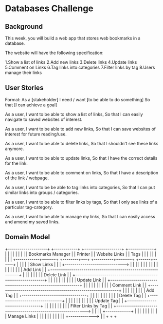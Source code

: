 # Databases Challenge

## Background

This week, you will build a web app that stores web bookmarks in a database.

The website will have the following specification:

1.Show a list of links
2.Add new links
3.Delete links
4.Update links
5.Comment on Links
6.Tag links into categories
7.Filter links by tag
8.Users manage their links

## User Stories

Format:
As a [stakeholder]
I need / want [to be able to do something]
So that [I can achieve a goal]

As a user,
I want to be able to show a list of links,
So that I can easily navigate to saved websites of interest.

As a user,
I want to be able to add new links,
So that I can save websites of interest for future reading/use.

As a user,
I want to be able to delete links,
So that I shouldn't see these links anymore.

As a user,
I want to be able to update links,
So that I have the correct details for the link.

As a user,
I want to be able to comment on links,
So that I have a description of the link / webpage.

As a user,
I want to be be able to tag links into categories,
So that I can put similar links into groups / categories.

As a user,
I want to be able to filter links by tags,
So that I only see links of a particular tag-category.

As a user,
I want to be able to manage my links,
So that I can easily access and amend my saved links.

## Domain Model

 +--------------------+             +------------+                +-------------------+                 +-------------+
 |                    |             |            |                |                   |                 |             |
 |  Bookmarks Manager |             |   Printer  |                |   Website Links   |                 |     Tags    |
 |                    |             |            |                |                   |                 |             |
 +------------+-------+             +--------+---+                +----------+--------+                 +------+------+
              |                              |                               |                                 |
              |      Show Links              |                               |                                 |
              +------------------------------>                               |                                 |
              |                                                              |                                 |
              |                                                              |                                 |
              |                                                              |                                 |
              |                                                              |                                 |
              |                                                              |                                 |
              |                Add Link                                      |                                 |
              +--------------------------------------------------------------+                                 |
              |                                                              |                                 |
              |                                                              |                                 |
              |                Delete Link                                   |                                 |
              +--------------------------------------------------------------+                                 |
              |                                                              |                                 |
              |                                                              |                                 |
              |                                                              |                                 |
              |               Update Link                                    |                                 |
              +--------------------------------------------------------------+                                 |
              |                                                              |                                 |
              |                                                              |                                 |
              |                                                              |                                 |
              |                Comment Link                                  |                                 |
              +--------------------------------------------------------------+                                 |
              |                                                              |                                 |
              |                                                              |                                 |
              |                                                              |      Add Tag                    |
              |                                                              +---------------------------------+
              |                                                              |                                 |
              |                                                              |                                 |
              |                                                              |                                 |
              |                                                              |      Delete Tag                 |
              |                                                              +---------------------------------+
              |                                                              |                                 |
              |                                                              |                                 |
              |                                                              |                                 |
              |                                                              |      Update Tag                 |
              |                                                              +---------------------------------+
              |                                                              |                                 |
              |                                                              |                                 |
              |                                                              |                                 |
              |            Filter Links by Tag                               |                                 |
              +-------------------------------------------------------------->                                 |
              |                                                              |                                 |
+-------------+                                                              |                                 |
|             |                                                              |                                 |
|             |                                                              |                                 |
Manage Links  |                                                              |                                 |
|             |                                                              |                                 |
|             |                                                              |                                 |
+------------->                                                              |                                 |
              +                                                              +                                 +
